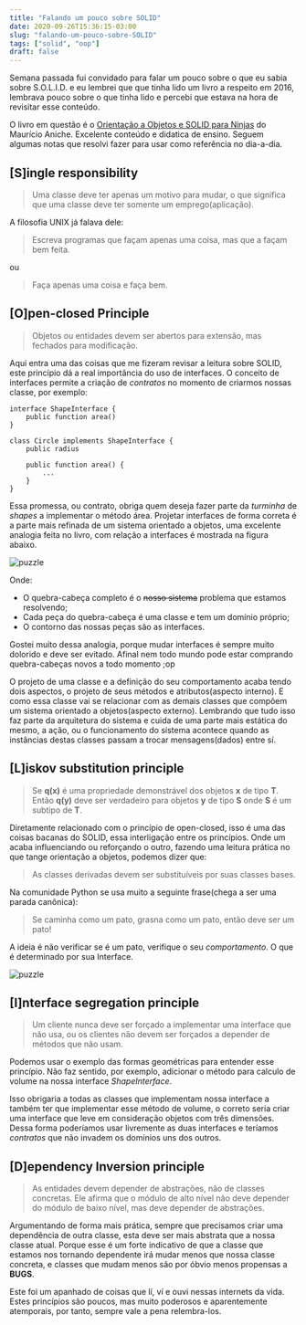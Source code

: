 ```yaml
---
title: "Falando um pouco sobre SOLID"
date: 2020-09-26T15:36:15-03:00
slug: "falando-um-pouco-sobre-SOLID"
tags: ["solid", "oop"]
draft: false
---
```

Semana passada fui convidado para falar um pouco sobre o que eu sabia sobre S.O.L.I.D. e eu lembrei que que tinha lido um livro a respeito em 2016, lembrava pouco sobre o que tinha lido e percebi que estava na hora de revisitar esse conteúdo.

O livro em questão é o [Orientação a Objetos e SOLID para Ninjas](https://www.casadocodigo.com.br/products/livro-oo-solid?_pos=1&_sid=ab84d16a2&_ss=r) do Maurício Aniche. Excelente conteúdo e didatica de ensino. Seguem algumas notas que resolvi fazer para usar como referência no dia-a-dia.

## [S]ingle responsibility

> Uma classe deve ter apenas um motivo para mudar, o que significa que uma classe deve ter somente um emprego(aplicação).

A filosofia UNIX já falava dele:

> Escreva programas que façam apenas uma coisa, mas que a façam bem feita.

ou

> Faça apenas uma coisa e faça bem.


## [O]pen-closed Principle

> Objetos ou entidades devem ser abertos para extensão, mas fechados para modificação.

Aqui entra uma das coisas que me fizeram revisar a leitura sobre SOLID, este princípio dá a real importância do uso de interfaces. O conceito de interfaces permite a criação de *contratos* no momento de criarmos nossas classe, por exemplo:

	interface ShapeInterface {
		public function area()
	}
	
	class Circle implements ShapeInterface {
		public radius
		
		public function area() {
			...
		}
	}

Essa promessa, ou contrato, obriga quem deseja fazer parte da *turminha* de *shapes* a implementar o método área. Projetar interfaces de forma correta é a parte mais refinada de um sistema orientado a objetos, uma excelente analogia feita no livro, com relação a interfaces é mostrada na figura abaixo.

![puzzle](/images/puzzle.png)

Onde:

  * O quebra-cabeça completo é o ~~nosso sistema~~ problema que estamos resolvendo;
  * Cada peça do quebra-cabeça é uma classe e tem um domínio próprio;
  * O contorno das nossas peças são as interfaces.
  
Gostei muito dessa analogia, porque mudar interfaces é sempre muito dolorido e deve ser evitado. Afinal nem todo mundo pode estar comprando quebra-cabeças novos a todo momento ;op

O projeto de uma classe e a definição do seu comportamento acaba tendo dois aspectos, o projeto de seus métodos e atributos(aspecto interno). E como essa classe vai se relacionar com as demais classes que compõem um sistema orientado a objetos(aspecto externo). Lembrando que tudo isso faz parte da arquitetura do sistema e cuida de uma parte mais estática do mesmo, a ação, ou o funcionamento do sistema acontece quando as instâncias destas classes passam a trocar mensagens(dados) entre sí.

## [L]iskov substitution principle

>Se **q(x)** é uma propriedade demonstrável dos objetos **x** de tipo **T**. Então **q(y)** deve ser verdadeiro para objetos **y** de tipo **S** onde **S** é um subtipo de **T**.

Diretamente relacionado com o princípio de open-closed, isso é uma das coisas bacanas do SOLID, essa interligação entre os princípios. Onde um acaba influenciando ou reforçando o outro, fazendo uma leitura prática no que tange orientação a objetos, podemos dizer que:

> As classes derivadas devem ser substituíveis por suas classes bases.

Na comunidade Python se usa muito a seguinte frase(chega a ser uma parada canônica):

> Se caminha como um pato, grasna como um pato, então deve ser um pato!

A ideia é não verificar se é um pato, verifique o seu *comportamento*. O que é determinado por sua Interface.

![puzzle](/images/duck.jpg)

## [I]nterface segregation principle

> Um cliente nunca deve ser forçado a implementar uma interface que não usa, ou os clientes não devem ser forçados a depender de métodos que não usam.

Podemos usar o exemplo das formas geométricas para entender esse princípio. Não faz sentido, por exemplo, adicionar o método para calculo de volume na nossa interface *ShapeInterface*.

Isso obrigaria a todas as classes que implementam nossa interface a também ter que implementar esse método de volume, o correto seria criar uma interface que leve em consideração objetos com três dimensões. Dessa forma poderíamos usar livremente as duas interfaces e teríamos *contratos* que não invadem os domínios uns dos outros.

## [D]ependency Inversion principle

> As entidades devem depender de abstrações, não de classes concretas. Ele afirma que o módulo de alto nível não deve depender do módulo de baixo nível, mas deve depender de abstrações.

Argumentando de forma mais prática, sempre que precisamos criar uma dependência de outra classe, esta deve ser mais abstrata que a nossa classe atual. Porque esse é um forte indicativo de que a classe que estamos nos tornando dependente irá mudar menos que nossa classe concreta, e classes que mudam menos são por óbvio menos propensas a **BUGS**.

Este foi um apanhado de coisas que lí, ví e ouvi nessas internets da vida. Estes princípios são poucos, mas muito poderosos e aparentemente atemporais, por tanto, sempre vale a pena relembra-los.
